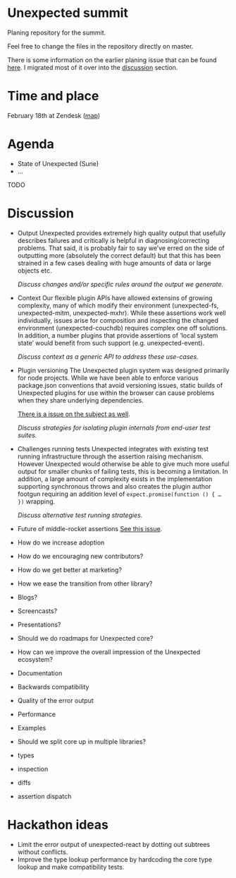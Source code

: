 # Unexpected summit

Planing repository for the summit.

Feel free to change the files in the repository directly on master.

There is some information on the earlier planing issue that can be found [here](https://github.com/unexpectedjs/unexpected/issues/337). I migrated most of it over into the [discussion](#discussion) section.

# Time and place

February 18th at Zendesk ([map](https://www.google.dk/maps/place/Zendesk+ApS/@55.6769832,12.5741805,17z/data=!3m1!4b1!4m5!3m4!1s0x4652531141140fcd:0xb16e28f41a8f0d08!8m2!3d55.6769802!4d12.5763692?hl=en))

# Agenda

* State of Unexpected (Sune)
* ...

TODO

# Discussion

- Output
  Unexpected provides extremely high quality output that usefully describes failures and critically is helpful in diagnosing/correcting problems. That said, it is probably fair to say we’ve erred on the side of outputting more (absolutely the correct default) but that this has been strained in a few cases dealing with huge amounts of data or large objects etc.
  
  _Discuss changes and/or specific rules around the output we generate._
  
- Context
  Our flexible plugin APIs have allowed extensins of growing complexity, many of which modify their environment (unexpected-fs, unexpected-mitm, unexpected-mxhr). While these assertions work well individually, issues arise for composition and inspecting the changed environment (unexpected-couchdb) requires complex one off solutions. In addition, a number plugins that provide assertions of ‘local system state’ would benefit from such support (e.g. unexpected-event).
  
  _Discuss context as a generic API to address these use-cases._
  
- Plugin versioning
  The Unexpected plugin system was designed primarily for node projects. While we have been able to enforce various package.json conventions that avoid versioning issues, static builds of Unexpected plugins for use within the browser can cause problems when they share underlying dependencies.
  
  [There is a issue on the subject as well](https://github.com/unexpectedjs/unexpected/issues/334).
  
  _Discuss strategies for isolating plugin internals from end-user test suites._
  
- Challenges running tests
  Unexpected integrates with existing test running infrastructure through the assertion raising mechanism. However Unexpected would otherwise be able to give much more useful output for smaller chunks of failing tests, this is becoming a limitation. In addition, a large amount of complexity exists in the implementation supporting synchronous throws and also creates the plugin author footgun requiring an addition level of `expect.promise(function () { … })` wrapping.
  
  _Discuss alternative test running strategies._
  
- Future of middle-rocket assertions
  [See this issue](https://github.com/unexpectedjs/unexpected/issues/358).
  
- How do we increase adoption
 - How do we encouraging new contributors?
 - How do we get better at marketing? 
 - How we ease the transition from other library?
 - Blogs?
 - Screencasts?
 - Presentations?

- Should we do roadmaps for Unexpected core?

- How can we improve the overall impression of the Unexpected ecosystem?
 - Documentation
 - Backwards compatibility
 - Quality of the error output
 - Performance
 - Examples
 
- Should we split core up in multiple libraries?
 - types
 - inspection
 - diffs
 - assertion dispatch
  
# Hackathon ideas

- Limit the error output of unexpected-react by dotting out subtrees without conflicts.
- Improve the type lookup performance by hardcoding the core type lookup and make compatibility tests.
